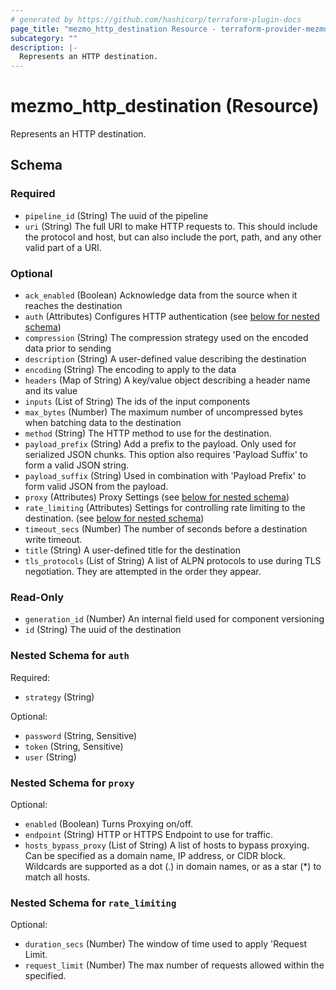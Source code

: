 ```yaml
---
# generated by https://github.com/hashicorp/terraform-plugin-docs
page_title: "mezmo_http_destination Resource - terraform-provider-mezmo"
subcategory: ""
description: |-
  Represents an HTTP destination.
---
```


# mezmo_http_destination (Resource)

Represents an HTTP destination.



<!-- schema generated by tfplugindocs -->
## Schema

### Required

- `pipeline_id` (String) The uuid of the pipeline
- `uri` (String) The full URI to make HTTP requests to. This should include the protocol and host, but can also include the port, path, and any other valid part of a URI.

### Optional

- `ack_enabled` (Boolean) Acknowledge data from the source when it reaches the destination
- `auth` (Attributes) Configures HTTP authentication (see [below for nested schema](#nestedatt--auth))
- `compression` (String) The compression strategy used on the encoded data prior to sending
- `description` (String) A user-defined value describing the destination
- `encoding` (String) The encoding to apply to the data
- `headers` (Map of String) A key/value object describing a header name and its value
- `inputs` (List of String) The ids of the input components
- `max_bytes` (Number) The maximum number of uncompressed bytes when batching data to the destination
- `method` (String) The HTTP method to use for the destination.
- `payload_prefix` (String) Add a prefix to the payload. Only used for serialized JSON chunks. This option also requires 'Payload Suffix' to form a valid JSON string.
- `payload_suffix` (String) Used in combination with 'Payload Prefix' to form valid JSON from the payload.
- `proxy` (Attributes) Proxy Settings (see [below for nested schema](#nestedatt--proxy))
- `rate_limiting` (Attributes) Settings for controlling rate limiting to the destination. (see [below for nested schema](#nestedatt--rate_limiting))
- `timeout_secs` (Number) The number of seconds before a destination write timeout.
- `title` (String) A user-defined title for the destination
- `tls_protocols` (List of String) A list of ALPN protocols to use during TLS negotiation. They are attempted in the order they appear.

### Read-Only

- `generation_id` (Number) An internal field used for component versioning
- `id` (String) The uuid of the destination

<a id="nestedatt--auth"></a>
### Nested Schema for `auth`

Required:

- `strategy` (String)

Optional:

- `password` (String, Sensitive)
- `token` (String, Sensitive)
- `user` (String)


<a id="nestedatt--proxy"></a>
### Nested Schema for `proxy`

Optional:

- `enabled` (Boolean) Turns Proxying on/off.
- `endpoint` (String) HTTP or HTTPS Endpoint to use for traffic.
- `hosts_bypass_proxy` (List of String) A list of hosts to bypass proxying. Can be specified as a domain name, IP address, or CIDR block. Wildcards are supported as a dot (.) in domain names, or as a star (*) to match all hosts.


<a id="nestedatt--rate_limiting"></a>
### Nested Schema for `rate_limiting`

Optional:

- `duration_secs` (Number) The window of time used to apply 'Request Limit.
- `request_limit` (Number) The max number of requests allowed within the specified.
